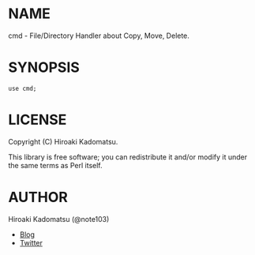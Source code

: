 # NAME

cmd - File/Directory Handler about Copy, Move, Delete.

# SYNOPSIS

    use cmd;

# LICENSE

Copyright (C) Hiroaki Kadomatsu.

This library is free software; you can redistribute it and/or modify
it under the same terms as Perl itself.

# AUTHOR

Hiroaki Kadomatsu (@note103)

- [Blog](http://note103.hateblo.jp/)
- [Twitter](https://twitter.com/note103)

